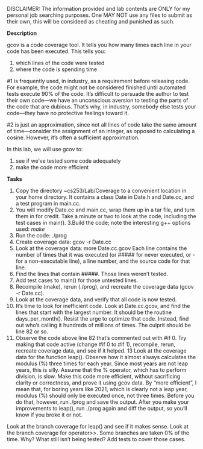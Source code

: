 DISCLAIMER:
The information provided and lab contents are ONLY for my personal job searching purposes. One MAY NOT use any files to submit as their own, this will be consideed as cheating and punished as such.

<b>Description</b>

gcov is a code coverage tool. It tells you how many times each line in your code has been executed. This tells you:                 

1. which lines of the code were tested
2. where the code is spending time


#1 is frequently used, in industry, as a requirement before releasing code. For example, the code might not be considered finished until automated tests execute 90% of the code. It’s difficult to persuade the author to test their own code—we have an unconscious aversion to testing the parts of the code that are dubious. That’s why, in industry, somebody else tests your code—they have no protective feelings toward it.                 

#2 is just an approximation, since not all lines of code take the same amount of time—consider the assignment of an integer, as opposed to calculating a cosine. However, it’s often a sufficient approximation.                 

In this lab, we will use gcov to:

1. see if we’ve tested some code adequately
2. make the code more efficient


<b>Tasks</b>                
1. Copy the directory ~cs253/Lab/Coverage to a convenient location in your home directory. It contains a class Date in Date.h and Date.cc, and a test program in main.cc.
2. You will modify Date.cc and main.cc, wrap them up in a tar file, and turn them in for credit. Take a minute or two to look at the code, including the test cases in main().
3.Build the code; note the interesting g++ options used:
<i>make</i>
4. Run the code:
./prog
5. Create coverage data:
gcov -r Date.cc
6. Look at the coverage data:
more Date.cc.gcov
Each line contains the number of times that it was executed (or ##### for never executed, or - for a non-executable line), a line number, and the source code for that line.
7. Find the lines that contain #####. Those lines weren’t tested.
8. Add test cases to main() for those untested lines.
9. Recompile (make), rerun (./prog), and recreate the coverage data (gcov -r Date.cc).
10. Look at the coverage data, and verify that all code is now tested.
11. It’s time to look for inefficient code. Look at Date.cc.gcov, and find the lines that start with the largest number. It should be the routine days_per_month(). Resist the urge to optimize that code. Instead, find out who’s calling it hundreds of millions of times. The culprit should be line 82 or so.
12. Observe the code above line 82 that’s commented out with #if 0. Try making that code active (change #if 0 to #if 1), recompile, rerun, recreate coverage data, and see if it helped.
13 Look at the coverage data for the function leap(). Observe how it almost always calculates the modulus (%) three times for each year. Since most years are not leap years, this is silly. Assume that the % operator, which has to perform division, is slow.
Make this code more efficient, without sacrificing clarity or correctness, and prove it using gcov data. By “more efficient”, I mean that, for boring years like 2021, which is clearly not a leap year, modulus (%) should only be executed once, not three times. Before you do that, however, run ./prog and save the output. After you make your improvements to leap(), run ./prog again and diff the output, so you’ll know if you broke it or not.

Look at the branch coverage for leap() and see if it makes sense.
Look at the branch coverage for operator>>. Some branches are taken 0% of the time. Why? What still isn’t being tested?
Add tests to cover those cases.
